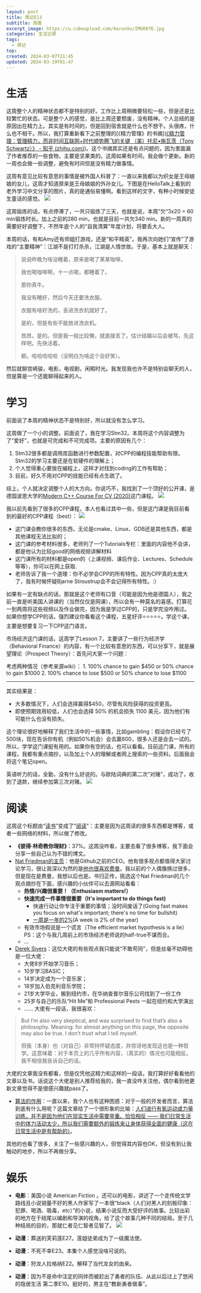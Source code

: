```yaml
---
layout: post
title: 周记E13
subtitle: 颓废
excerpt_image: https://u.cubeupload.com/AaronXu/IMG0876.jpg
categories: 生活记录
tags:
  - 周记
top: 
created: 2024-03-07T21:45
updated: 2024-03-19T01:47
---
```

# 生活

这周整个人的精神状态都不是特别的好。工作比上周稍微要轻松一些，但是还是比较繁忙的状态。可是整个人的感觉，是比上周还要颓废，没有精神。个人总结的是原因出在精力上。其实是有时间的，但是回到宿舍就是什么也不想干。头很疼，什么也不相干。所以，我打算重新看下之前整理的[《精力管理》的书摘]([《精力管理：管理精力，而非时间互联网+时代顺势腾飞的关键 （美）托尼•施瓦茨（Tony Schwartz）》 - 知乎 (zhihu.com)](https://zhuanlan.zhihu.com/p/609584777))。这个书摘其实还是有点问题的，因为里面漏了作者推荐的一些食物，主要是坚果类的。这周如果有时间，我会做个更新。新的一周也会做一些调整，避免有时间但是没有精力做事情。

这周有意见比较有意思的事情是被外国人科普了：一直以来我都以为织女是王母娘娘的女儿，这周才知道原来是王母娘娘的外孙女儿。下图是在HelloTalk上看到的老外学习中文分享的图片，真的是通俗易懂啊。看到这样的文字，有种小时候安徒生童话的感觉。
![](https://u.cubeupload.com/AaronXu/314shotsso.png)

这周锻炼的话，有点停滞了，一共只锻炼了三天，也就是说，本周”欠“3x20 = 60 min锻炼时长。加上之前的280 min，也就是目前一共欠340 min。新的一周真的需要好好调整下，不然年底个人的“自我清算”年度计划，将要丢大人。

本周的话，有和Amy还有师姐打游戏，还是“和平精英”。我再次向她们“宣传”了游戏的“主要精神”：江湖不是打打杀杀，江湖是人情世故。于是，基本上就是聊天：

>说说昨晚为啥没睡着，原来是喝了某某咖啡。
>
>我也喝咖啡啊，十一点喝，都睡着了。
>
>那你真牛。
>
> 我没有睡好，然后今天还要洗衣服。
> 
> 衣服有啥好洗的，丢进洗衣机就好了。
> 
> 是的，但是有些不能放进洗衣机。
> 
> 昂昂，是的。但是我一般比较懒，就直接丢了。估计结婚以后会被骂，先这样吧。先快活着。
> 
> 额。哈哈哈哈哈（没明白为啥这个会好笑）。

然后就聊宫崎骏，电影，电视剧，闲暇时光。我发现我也许不是特别会聊天的人，但是算是一个还能聊得起来的人。

# 学习

前面说了本周的精神状态不是特别好，所以就没有怎么学习。

这周做了一个小的调整。前面说了，我在学习Stm32。本周将这个内容调整为了“爱好”，也就是可完成和不可完成项。主要的原因有几个：

1. Stm32很多都是调用库函数进行参数配置，对CPP的编程技能帮助有限。Stm32的学习主要还是在软硬件的理解上；
2. 个人觉得重心要放在编程上，这样才对找到coding的工作有帮助；
3. 目前，好久不用对CPP的技能已经有点生疏了。

综上，个人就决定调整个人的大方向。你说巧不，我找到了一个顶好的公开课，是德国波恩大学的[Modern C++ Course For CV (2020)](https://www.ipb.uni-bonn.de/teaching/cpp-2020/lectures/index.html)这门课程。
![](https://u.cubeupload.com/AaronXu/IMG1172.jpg)

我以前先看到了很多的CPP课程，本人也看过其中一些，但是这门课是我目前看到的最好的CPP课程（best）：
![](https://u.cubeupload.com/AaronXu/20240319003616.png)
- 这门课会教你很多的东西，无论是cmake、Linux、GDB还是其他东西，都是其他课程无法比拟的；
- 这门课的参考材料很多，老师列了一个Tutorials专栏：里面的内容他不会讲，都是他认为比较good的网络视频讲解材料
- 这门课所有的材料都是open的（上课视频、课后作业、Lectures、Schedule等等），你可以在网上获取.
- 老师告诉了我一个道理：你不必学会CPP的所有特性。因为CPP真的太庞大了，我有时候怀疑Bjarne Stroustrup会不会记得所有特性。:）

如果有一定有缺点的话，那就是这个老师有口音（可能是因为他是德国人），我之前一直是听美国人讲课的（当然仅仅是网课），所以会有一种莫名的喜感。打算花一到两周将这些视频以及作业做完，因为我是学过CPP的，只是学完没咋用过。如果你想学CPP的话，强烈建议你看看这个课程，五星好评⭐⭐⭐⭐⭐。学这个课，主要是想要复习一下CPP这门语言。

市场经济这门课的话，这周学了Lesson 7，主要讲了一些行为经济学（Behavioral Finance）的内容，有一个比较有意思的东西，可以分享下，就是展望理论（Prospect Theory）：首先问大家一个问题：

考虑两种情况（参考来源wiki）：
	1. 100% chance to gain $450 or 50% chance to gain $1000
	2. 100% chance to lose $500 or 50% chance to lose $1100

---
其实结果是：

- 大多数情况下，人们会选择赢得$450，尽管有风险获得的投资更高。
- 即使预期效用较低，人们也会选择 50% 的机会损失 1100 美元，因为他们有可能什么也没有损失。

这个理论很好地解释了我们生活中的一些事情，比如gambling：假设你已经亏了500块，现在告诉你有机（例如50%机会）会去赢600，很多人还是会去一试的。所以，学学这门课挺有用的。如果你有空的话，也可以看看。目前这门课，所有的课程，我都有重点摘抄，以及加上个人的理解或者网上搜索的一些资料。后面我会将这个笔记open。

英语听力的话，全勤，没有什么好说的。与欧陆词典的第二次“对赌”，成功了，收到了退款，继续参加第三次对赌。
![](https://u.cubeupload.com/AaronXu/Screenshot20240319at.jpeg)



# 阅读

这周这个标题由“<u>读书</u>”变成了“<u>阅读</u>”：主要是因为这周读的很多东西都是博客，或者一些网络的材料，所以做了修改。

- **《彼得·林奇教你理财》**：37%。这周没咋看，主要去看了很多博客，我下面会分享一些自己认为不错的博文。
- [Nat Friedman的主页](https://nat.org/)：他是Github之前的CEO。他有很多观点都值得大家讨论学习，很让我深以为然的是<u>他也很喜欢费曼</u>。我以前的个人偶像换过很多，但是现在是费曼，我想以后也是。书归正传，挑选这个Nat Friedman的几个观点摘抄在下面，感兴趣的小伙伴可以去源网站看看：
	- **热情/兴趣很重要！（Enthusiasm matters!）**
	- **快速完成一件事情很重要（It's important to do things fast)**
		- 快速行动让你专注于重要的事情；没时间废话了(Going fast makes you focus on what's important; there's no time for bullshit)
		- <u>一周是一年的2%</u>(A week is 2% of the year)
	- 有效市场假说是一个谎言（The efficient market hypothesis is a lie）PS：这个与我几周前上的市场经济老师说的half-true不谋而合。
	- ...
- [Derek Sivers](https://sive.rs/about)：这位大佬的有些观点我只能说“不敢苟同”，但是丝毫不妨碍他是一位大佬：
	- 大佬8岁开始学习音乐；
	- 10岁学习BASIC；
	- 14岁决定成为一个音乐家；
	- 18岁加入伯克利音乐学院；
	- 21岁大学毕业，搬到纽约市，在华纳查普尔音乐公司找到了一份工作
	- 25岁与自己的乐队“Hit Me”和 Professional Pests 一起在纽约和大学演出
	- ......
大佬有一段话，我很喜欢：

>But I’m also very skeptical, and was surprised to find that’s also a philosophy. Meaning: for almost anything on this page, the opposite may also be true. I don’t trust what I tell myself.
>
>但我（本身）也（对自己）非常持怀疑态度，并惊讶地发现这也是一种哲学。这意味着：对于本页上的几乎所有内容，（真实的）情况也可能相反。我不相信我告诉自己的话。

大佬的文章我没有都看，但是仅凭他这精力和这样的一段话，我打算好好看看他的文章以及书。话说这个大佬是别人推荐给我的，我一直没咋关注他，偶尔看到他更新文章觉得不是很感兴趣就pass了。

- [算法的作用](https://sorrycc.com/role-of-algorithms/)：一直以来，我个人也有这种困惑：对于一般的开发者而言，算法到底有什么用呢？这篇文章给了一个很形象的比喻：<u>人们进行有氧运动或力量训练，并不是因为他们在现实生活中需要举重。恰恰相反 —— 我们日常生活中的体力活动太少，所以我们需要额外的锻炼来让身体获得全面的健康（这在日常生活中是有帮助的）</u>。

其他的也看了很多，关注了一些感兴趣的人，但觉得其内容也OK，但没有到让我触动的地步，所以不再做分享。


# 娱乐

- **电影**：美国小说 American Fiction 。还可以的电影，讲述了一个走传统文学路线且小说销量不好的黑人作家写了一本很“black（人们对黑人的刻板印象：犯罪、喝酒、吸毒，etc）”的小说，结果小说反而大受好评的故事。比较出彩的地方在于结尾以编剧和导演的视角，给了这个故事几种不同的结局。至于几种结局的目的，那就仁者见仁智者见智了。
![](https://img9.doubanio.com/view/photo/l/public/p2902166424.webp)

- **动漫**：葬送的芙莉莲E27。莲姐徒弟成为了一级魔法使。

- **动漫**：不死不幸E23。本集个人感觉没啥可说的。

- **动漫**：狩龙人拉格纳E22。解释了当代龙女的由来。

- **动漫**：因为不是命中注定的同伴而被赶出了勇者的队伍、从此以后过上了悠闲的隐居生活 第二季E10。挺好的，男主在“教新勇者做事”。
